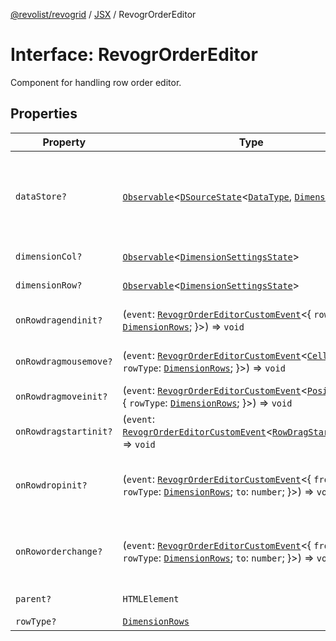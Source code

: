 [@revolist/revogrid](README.md) / [JSX](Namespace.JSX.md) / RevogrOrderEditor

# Interface: RevogrOrderEditor

Component for handling row order editor.

## Properties

| Property | Type | Description | Defined in |
| ------ | ------ | ------ | ------ |
| `dataStore?` | [`Observable`](TypeAlias.Observable.md)\<[`DSourceState`](TypeAlias.DSourceState.md)\<[`DataType`](TypeAlias.DataType.md), [`DimensionRows`](TypeAlias.DimensionRows.md)\>\> | Static stores, not expected to change during component lifetime | [src/components.d.ts:1967](https://github.com/revolist/revogrid/blob/e3c4d102f429c82d34023490b300d210ef8d9573/src/components.d.ts#L1967) |
| `dimensionCol?` | [`Observable`](TypeAlias.Observable.md)\<[`DimensionSettingsState`](Interface.DimensionSettingsState.md)\> | Dimension settings X | [src/components.d.ts:1971](https://github.com/revolist/revogrid/blob/e3c4d102f429c82d34023490b300d210ef8d9573/src/components.d.ts#L1971) |
| `dimensionRow?` | [`Observable`](TypeAlias.Observable.md)\<[`DimensionSettingsState`](Interface.DimensionSettingsState.md)\> | Dimension settings Y | [src/components.d.ts:1975](https://github.com/revolist/revogrid/blob/e3c4d102f429c82d34023490b300d210ef8d9573/src/components.d.ts#L1975) |
| `onRowdragendinit?` | (`event`: [`RevogrOrderEditorCustomEvent`](Interface.RevogrOrderEditorCustomEvent.md)\<\{ `rowType`: [`DimensionRows`](TypeAlias.DimensionRows.md); \}\>) => `void` | Row drag ended started | [src/components.d.ts:1979](https://github.com/revolist/revogrid/blob/e3c4d102f429c82d34023490b300d210ef8d9573/src/components.d.ts#L1979) |
| `onRowdragmousemove?` | (`event`: [`RevogrOrderEditorCustomEvent`](Interface.RevogrOrderEditorCustomEvent.md)\<[`Cell`](Interface.Cell.md) & \{ `rowType`: [`DimensionRows`](TypeAlias.DimensionRows.md); \}\>) => `void` | Row mouse move started | [src/components.d.ts:1983](https://github.com/revolist/revogrid/blob/e3c4d102f429c82d34023490b300d210ef8d9573/src/components.d.ts#L1983) |
| `onRowdragmoveinit?` | (`event`: [`RevogrOrderEditorCustomEvent`](Interface.RevogrOrderEditorCustomEvent.md)\<[`PositionItem`](Interface.PositionItem.md) & \{ `rowType`: [`DimensionRows`](TypeAlias.DimensionRows.md); \}\>) => `void` | Row move started | [src/components.d.ts:1987](https://github.com/revolist/revogrid/blob/e3c4d102f429c82d34023490b300d210ef8d9573/src/components.d.ts#L1987) |
| `onRowdragstartinit?` | (`event`: [`RevogrOrderEditorCustomEvent`](Interface.RevogrOrderEditorCustomEvent.md)\<[`RowDragStartDetails`](TypeAlias.RowDragStartDetails.md)\>) => `void` | Row drag started | [src/components.d.ts:1991](https://github.com/revolist/revogrid/blob/e3c4d102f429c82d34023490b300d210ef8d9573/src/components.d.ts#L1991) |
| `onRowdropinit?` | (`event`: [`RevogrOrderEditorCustomEvent`](Interface.RevogrOrderEditorCustomEvent.md)\<\{ `from`: `number`; `rowType`: [`DimensionRows`](TypeAlias.DimensionRows.md); `to`: `number`; \}\>) => `void` | Row dragged, new range ready to be applied | [src/components.d.ts:1995](https://github.com/revolist/revogrid/blob/e3c4d102f429c82d34023490b300d210ef8d9573/src/components.d.ts#L1995) |
| `onRoworderchange?` | (`event`: [`RevogrOrderEditorCustomEvent`](Interface.RevogrOrderEditorCustomEvent.md)\<\{ `from`: `number`; `rowType`: [`DimensionRows`](TypeAlias.DimensionRows.md); `to`: `number`; \}\>) => `void` | Row drag ended finished. Time to apply data | [src/components.d.ts:2003](https://github.com/revolist/revogrid/blob/e3c4d102f429c82d34023490b300d210ef8d9573/src/components.d.ts#L2003) |
| `parent?` | `HTMLElement` | Parent element | [src/components.d.ts:2011](https://github.com/revolist/revogrid/blob/e3c4d102f429c82d34023490b300d210ef8d9573/src/components.d.ts#L2011) |
| `rowType?` | [`DimensionRows`](TypeAlias.DimensionRows.md) | - | [src/components.d.ts:2012](https://github.com/revolist/revogrid/blob/e3c4d102f429c82d34023490b300d210ef8d9573/src/components.d.ts#L2012) |
